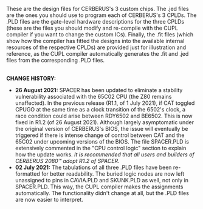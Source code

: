These are the design files for CERBERUS's 3 custom chips. The .jed files are the ones you should use to program each of CERBERUS's 3 CPLDs. The .PLD files are the gate-level hardware descriptions for the three CPLDs (these are the files you should modify and re-compile with the CUPL compiler if you want to change the custom ICs). Finally, the .fit files (which show how the compiler has fitted the designs into the available internal resources of the respective CPLDs) are provided just for illustration and reference, as the CUPL compiler automatically generates the .fit and .jed files from the corresponding .PLD files.
<p><br>
<b>CHANGE HISTORY:</b>
<ul>
  <li><b>26 August 2021:</b> SPACER has been updated to eliminate a stability vulnerability associated with the 65C02 CPU (the Z80 remains unaffected). In the previous release (R1.1, of 1 July 2021), if CAT toggled CPUGO at the same time as a clock transition of the 6502's clock, a race condition could arise between RDY6502 and BE6502. This is now fixed in R1.2 (of 26 August 2021). Although largely asymptomatic under the original version of CERBERUS's BIOS, the issue will eventually be triggered if there is intense change of control between CAT and the 65C02 under upcoming versions of the BIOS. The file SPACER.PLD is extensively commented in the "CPU control logic" section to explain how the update works. <i>It is recommended that all users and builders of CERBERUS 2080™ adopt R1.2 of SPACER.</i></li>
  <li><b>02 July 2021:</b> The tabulations of all three .PLD files have been re-formatted for better readability. The buried logic nodes are now left unassigned to pins in CAVIA.PLD and SKUNK.PLD as well, not only in SPACER.PLD. This way, the CUPL compiler makes the assignments automatically. The functionality didn't change at all, but the .PLD files are now easier to interpret.</li>
</ul>
